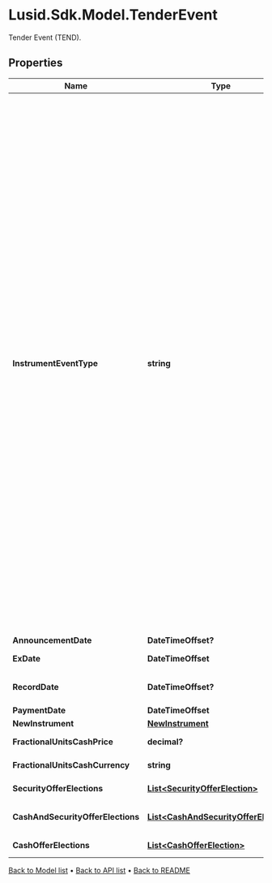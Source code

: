 # Lusid.Sdk.Model.TenderEvent
Tender Event (TEND).

## Properties

Name | Type | Description | Notes
------------ | ------------- | ------------- | -------------
**InstrumentEventType** | **string** | The Type of Event. The available values are: TransitionEvent, InformationalEvent, OpenEvent, CloseEvent, StockSplitEvent, BondDefaultEvent, CashDividendEvent, AmortisationEvent, CashFlowEvent, ExerciseEvent, ResetEvent, TriggerEvent, RawVendorEvent, InformationalErrorEvent, BondCouponEvent, DividendReinvestmentEvent, AccumulationEvent, BondPrincipalEvent, DividendOptionEvent, MaturityEvent, FxForwardSettlementEvent, ExpiryEvent, ScripDividendEvent, StockDividendEvent, ReverseStockSplitEvent, CapitalDistributionEvent, SpinOffEvent, MergerEvent, FutureExpiryEvent, SwapCashFlowEvent, SwapPrincipalEvent, CreditPremiumCashFlowEvent, CdsCreditEvent, CdxCreditEvent, MbsCouponEvent, MbsPrincipalEvent, BonusIssueEvent, MbsPrincipalWriteOffEvent, MbsInterestDeferralEvent, MbsInterestShortfallEvent, TenderEvent, CallOnIntermediateSecuritiesEvent, IntermediateSecuritiesDistributionEvent, OptionExercisePhysicalEvent, OptionExerciseCashEvent, ProtectionPayoutCashFlowEvent, TermDepositInterestEvent, TermDepositPrincipalEvent, EarlyRedemptionEvent, FutureMarkToMarketEvent, AdjustGlobalCommitmentEvent, ContractInitialisationEvent, DrawdownEvent, LoanInterestRepaymentEvent, UpdateDepositAmountEvent, LoanPrincipalRepaymentEvent, DepositInterestPaymentEvent, DepositCloseEvent, LoanFacilityContractRolloverEvent, RepurchaseOfferEvent, RepoPartialClosureEvent, RepoCashFlowEvent, FlexibleRepoInterestPaymentEvent, FlexibleRepoCashFlowEvent | 
**AnnouncementDate** | **DateTimeOffset?** | The date the tender is announced. | [optional] 
**ExDate** | **DateTimeOffset** | The ex date (entitlement date) of the event. | [optional] 
**RecordDate** | **DateTimeOffset?** | Date you have to be the holder of record in order to participate in the tender. | [optional] 
**PaymentDate** | **DateTimeOffset** | The payment date of the event. | [optional] 
**NewInstrument** | [**NewInstrument**](NewInstrument.md) |  | 
**FractionalUnitsCashPrice** | **decimal?** | The cash price paid in lieu of fractionalUnits. | [optional] 
**FractionalUnitsCashCurrency** | **string** | The currency of the cash paid in lieu of fractionalUnits. | [optional] 
**SecurityOfferElections** | [**List&lt;SecurityOfferElection&gt;**](SecurityOfferElection.md) | List of possible SecurityOfferElections for this event. | [optional] 
**CashAndSecurityOfferElections** | [**List&lt;CashAndSecurityOfferElection&gt;**](CashAndSecurityOfferElection.md) | List of possible CashAndSecurityOfferElections for this event. | [optional] 
**CashOfferElections** | [**List&lt;CashOfferElection&gt;**](CashOfferElection.md) | List of possible CashOfferElections for this event. | [optional] 

[Back to Model list](../README.md#documentation-for-models) &#8226; [Back to API list](../README.md#documentation-for-api-endpoints) &#8226; [Back to README](../README.md)

